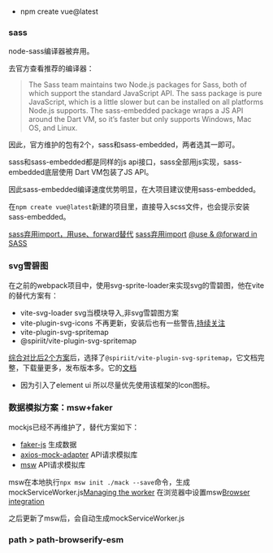 ### 

* npm create vue@latest

### sass

node-sass编译器被弃用。

去官方查看推荐的编译器：

> The Sass team maintains two Node.js packages for Sass, both of which support the standard JavaScript API. The sass package is pure JavaScript, which is a little slower but can be installed on all platforms Node.js supports. The sass-embedded package wraps a JS API around the Dart VM, so it’s faster but only supports Windows, Mac OS, and Linux.

因此，官方维护的包有2个，sass和sass-embedded，两者选其一即可。

sass和sass-embedded都是同样的js api接口，sass全部用js实现，sass-embedded底层使用 Dart VM包装了JS API。

因此sass-embedded编译速度优势明显，在大项目建议使用sass-embedded。

在`npm create vue@latest`新建的项目里，直接导入scss文件，也会提示安装sass-embedded。

[sass弃用import，用use、forward替代](https://sass-lang.com/documentation/breaking-changes/import/)
[sass弃用import](https://sass-lang.com/blog/import-is-deprecated/)
[@use & @forward in SASS](https://mr-alien.medium.com/use-forward-in-sass-70b9cd44218b)

### svg雪碧图

在之前的webpack项目中，使用svg-sprite-loader来实现svg的雪碧图，他在vite的替代方案有：

* vite-svg-loader svg当模块导入,非svg雪碧图方案
* vite-plugin-svg-icons 不再更新，安装后也有一些警告,[持续关注](https://github.com/vbenjs/vite-plugin-svg-icons/issues/107)
* vite-plugin-svg-spritemap
* @spiriit/vite-plugin-svg-spritemap 

[综合对比后2个方案](https://npmpackage.info/)后，选择了`@spiriit/vite-plugin-svg-spritemap`，它文档完整，下载量更多，发布版本多。它的[文档](https://spiriitlabs.github.io/vite-plugin-svg-spritemap/)

- 因为引入了element ui 所以尽量优先使用该框架的Icon图标。

### 数据模拟方案：msw+faker

mockjs已经不再维护了，替代方案如下：
* [faker-js](https://github.com/faker-js/faker) 生成数据
* [axios-mock-adapter](https://github.com/ctimmerm/axios-mock-adapter) API请求模拟库
* [msw](https://mswjs.io/) API请求模拟库

msw在本地执行`npx msw init ./mack --save`命令，生成mockServiceWorker.js[Managing the worker](https://mswjs.io/docs/best-practices/managing-the-worker/)
在浏览器中设置msw[Browser integration](https://mswjs.io/docs/integrations/browser)

之后更新了msw后，会自动生成mockServiceWorker.js

### path > path-browserify-esm
